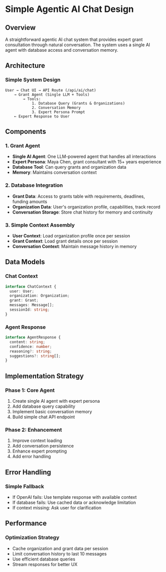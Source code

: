 # Simple Agentic AI Chat Design

## Overview

A straightforward agentic AI chat system that provides expert grant consultation through natural conversation. The system uses a single AI agent with database access and conversation memory.

## Architecture

### Simple System Design

```
User → Chat UI → API Route (/api/ai/chat)
    → Grant Agent (Single LLM + Tools)
        → Tools:
            1. Database Query (Grants & Organizations)
            2. Conversation Memory
            3. Expert Persona Prompt
    ← Expert Response to User
```

## Components

### 1. Grant Agent
- **Single AI Agent**: One LLM-powered agent that handles all interactions
- **Expert Persona**: Maya Chen, grant consultant with 15+ years experience
- **Database Tool**: Can query grants and organization data
- **Memory**: Maintains conversation context

### 2. Database Integration
- **Grant Data**: Access to grants table with requirements, deadlines, funding amounts
- **Organization Data**: User's organization profile, capabilities, track record
- **Conversation Storage**: Store chat history for memory and continuity

### 3. Simple Context Assembly
- **User Context**: Load organization profile once per session
- **Grant Context**: Load grant details once per session  
- **Conversation Context**: Maintain message history in memory

## Data Models

### Chat Context
```typescript
interface ChatContext {
  user: User;
  organization: Organization;
  grant: Grant;
  messages: Message[];
  sessionId: string;
}
```

### Agent Response
```typescript
interface AgentResponse {
  content: string;
  confidence: number;
  reasoning?: string;
  suggestions?: string[];
}
```

## Implementation Strategy

### Phase 1: Core Agent
1. Create single AI agent with expert persona
2. Add database query capability
3. Implement basic conversation memory
4. Build simple chat API endpoint

### Phase 2: Enhancement
1. Improve context loading
2. Add conversation persistence
3. Enhance expert prompting
4. Add error handling

## Error Handling

### Simple Fallback
- If OpenAI fails: Use template response with available context
- If database fails: Use cached data or acknowledge limitation
- If context missing: Ask user for clarification

## Performance

### Optimization Strategy
- Cache organization and grant data per session
- Limit conversation history to last 10 messages
- Use efficient database queries
- Stream responses for better UX